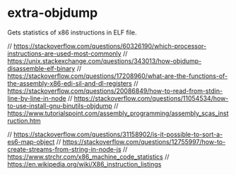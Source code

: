 # extra-objdump
Gets statistics of x86 instructions in ELF file.

// https://stackoverflow.com/questions/60326190/which-processor-instructions-are-used-most-commonly
// https://unix.stackexchange.com/questions/343013/how-objdump-disassemble-elf-binary
// https://stackoverflow.com/questions/17208960/what-are-the-functions-of-the-assembly-x86-edi-sil-and-dl-registers
// https://stackoverflow.com/questions/20086849/how-to-read-from-stdin-line-by-line-in-node
// https://stackoverflow.com/questions/11054534/how-to-use-install-gnu-binutils-objdump
// https://www.tutorialspoint.com/assembly_programming/assembly_scas_instruction.htm

// https://stackoverflow.com/questions/31158902/is-it-possible-to-sort-a-es6-map-object
// https://stackoverflow.com/questions/12755997/how-to-create-streams-from-string-in-node-js
// https://www.strchr.com/x86_machine_code_statistics
// https://en.wikipedia.org/wiki/X86_instruction_listings
